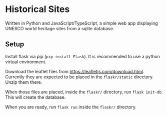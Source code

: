 # Historical Sites

Written in Python and JavaScript/TypeScript, a simple web app displaying UNESCO world heritage sites from a sqlite database.

## Setup

Install flask via pip (`pip install Flask`). It is recommended to use a python virtual environment.

Download the leaflet files from https://leafletjs.com/download.html. Currently they are expected to be placed in the `flaskr/static` directory. Unzip them there.

When those files are placed, inside the `flaskr/` directory, run `flask init-db`. This will create the database.

When you are ready, run `flask run` inside the `flaskr/` directory.